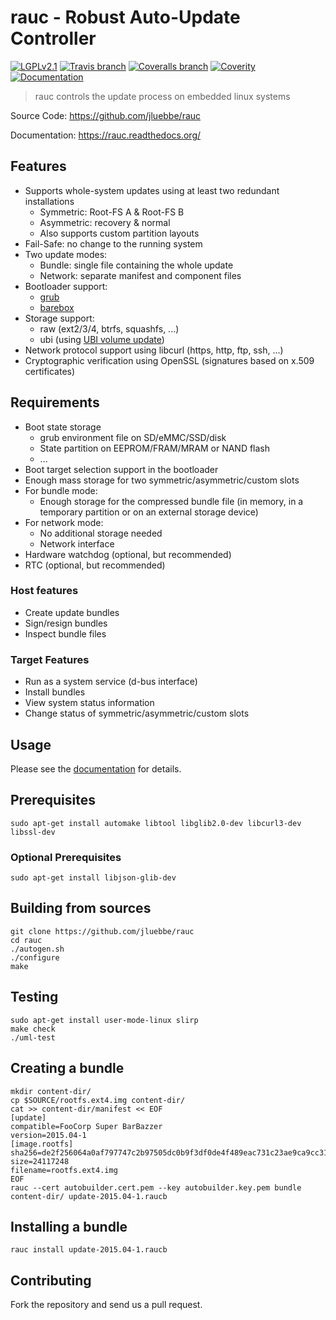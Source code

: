 # rauc - Robust Auto-Update Controller

[![LGPLv2.1](https://img.shields.io/badge/license-LGPLv2.1-blue.svg)](https://raw.githubusercontent.com/jluebbe/rauc/master/COPYING)
[![Travis branch](https://img.shields.io/travis/jluebbe/rauc/master.svg)](https://travis-ci.org/jluebbe/rauc)
[![Coveralls branch](https://img.shields.io/coveralls/jluebbe/rauc/master.svg)](https://coveralls.io/r/jluebbe/rauc)
[![Coverity](https://img.shields.io/coverity/scan/5085.svg)](https://scan.coverity.com/projects/5085)
[![Documentation](https://readthedocs.org/projects/rauc/badge/?version=latest)](http://rauc.readthedocs.org/en/latest/?badge=latest)

> rauc controls the update process on embedded linux systems

Source Code: https://github.com/jluebbe/rauc

Documentation: https://rauc.readthedocs.org/

## Features

* Supports whole-system updates using at least two redundant installations
  * Symmetric: Root-FS A & Root-FS B
  * Asymmetric: recovery & normal
  * Also supports custom partition layouts
* Fail-Safe: no change to the running system
* Two update modes:
  * Bundle: single file containing the whole update
  * Network: separate manifest and component files
* Bootloader support:
  * [grub](https://www.gnu.org/software/grub/)
  * [barebox](http://barebox.org/)
* Storage support:
  * raw (ext2/3/4, btrfs, squashfs, ...)
  * ubi (using [UBI volume update](http://www.linux-mtd.infradead.org/doc/ubi.html#L_volupdate))
* Network protocol support using libcurl (https, http, ftp, ssh, ...)
* Cryptographic verification using OpenSSL (signatures based on x.509
  certificates)

## Requirements

* Boot state storage
  * grub environment file on SD/eMMC/SSD/disk
  * State partition on EEPROM/FRAM/MRAM or NAND flash
  * ...
* Boot target selection support in the bootloader
* Enough mass storage for two symmetric/asymmetric/custom slots
* For bundle mode:
  * Enough storage for the compressed bundle file (in memory, in a temporary
    partition or on an external storage device)
* For network mode:
  * No additional storage needed
  * Network interface
* Hardware watchdog (optional, but recommended)
* RTC (optional, but recommended)

### Host features
* Create update bundles
* Sign/resign bundles
* Inspect bundle files

### Target Features
* Run as a system service (d-bus interface)
* Install bundles
* View system status information
* Change status of symmetric/asymmetric/custom slots

## Usage

Please see the [documentation](https://rauc.readthedocs.org/) for details.

## Prerequisites

    sudo apt-get install automake libtool libglib2.0-dev libcurl3-dev libssl-dev 

### Optional Prerequisites

    sudo apt-get install libjson-glib-dev

## Building from sources

    git clone https://github.com/jluebbe/rauc
    cd rauc
    ./autogen.sh
    ./configure
    make

## Testing

    sudo apt-get install user-mode-linux slirp
    make check
    ./uml-test

## Creating a bundle

    mkdir content-dir/
    cp $SOURCE/rootfs.ext4.img content-dir/
    cat >> content-dir/manifest << EOF
    [update]
    compatible=FooCorp Super BarBazzer
    version=2015.04-1
    [image.rootfs]
    sha256=de2f256064a0af797747c2b97505dc0b9f3df0de4f489eac731c23ae9ca9cc31
    size=24117248
    filename=rootfs.ext4.img
    EOF
    rauc --cert autobuilder.cert.pem --key autobuilder.key.pem bundle content-dir/ update-2015.04-1.raucb

## Installing a bundle

    rauc install update-2015.04-1.raucb

## Contributing

Fork the repository and send us a pull request.

